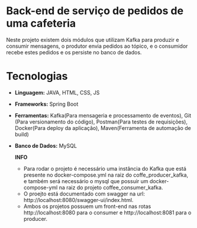 # Back-end de serviço de pedidos de uma cafeteria
  Neste projeto existem dois módulos que utilizam Kafka para produzir e consumir mensagens, o produtor envia pedidos ao tópico, e o consumidor recebe estes pedidos e os persiste no banco de dados.

# Tecnologias     
 - **Linguagem:** JAVA, HTML, CSS, JS
 - **Frameworks:** Spring Boot
 - **Ferramentas:** Kafka(Para mensageria e processamento de eventos), Git (Para versionamento do código), Postman(Para testes de requisições), Docker(Para deploy da aplicação), Maven(Ferramenta de automação de build)
 - **Banco de Dados:** MySQL

   **INFO**
     - Para rodar o projeto é necessário uma instância do Kafka que está presente no docker-compose.yml na raiz do coffe_producer_kafka, e também será necessário o mysql que possuir um docker-compose-yml na raiz do projeto coffee_consumer_kafka.
     - O proejto está documentado com swagger na url: http://localhost:8080/swagger-ui/index.html.
     - Ambos os projetos possuem um front-end nas rotas http://localhost:8080 para o consumer e http://localhost:8081 para o producer.
